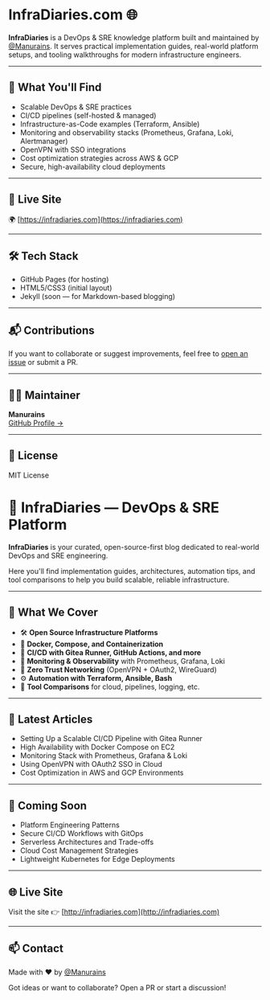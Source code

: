 # InfraDiaries.com 🌐

**InfraDiaries** is a DevOps & SRE knowledge platform built and maintained by [@Manurains](https://github.com/Manurains). It serves practical implementation guides, real-world platform setups, and tooling walkthroughs for modern infrastructure engineers.

---

## 🔧 What You'll Find

- Scalable DevOps & SRE practices
- CI/CD pipelines (self-hosted & managed)
- Infrastructure-as-Code examples (Terraform, Ansible)
- Monitoring and observability stacks (Prometheus, Grafana, Loki, Alertmanager)
- OpenVPN with SSO integrations
- Cost optimization strategies across AWS & GCP
- Secure, high-availability cloud deployments

---

## 🚀 Live Site

🌍 [https://infradiaries.com](https://infradiaries.com)

---

## 🛠 Tech Stack

- GitHub Pages (for hosting)
- HTML5/CSS3 (initial layout)
- Jekyll (soon — for Markdown-based blogging)

---

## 📬 Contributions

If you want to collaborate or suggest improvements, feel free to [open an issue](https://github.com/Manurains/infradiaries/issues) or submit a PR.

---

## 🧑‍💻 Maintainer

**Manurains**  
[GitHub Profile →](https://github.com/Manurains)

---

## 📄 License

MIT License
# 🚀 InfraDiaries — DevOps & SRE Platform

**InfraDiaries** is your curated, open-source-first blog dedicated to real-world DevOps and SRE engineering.

Here you'll find implementation guides, architectures, automation tips, and tool comparisons to help you build scalable, reliable infrastructure.

---

## 🧭 What We Cover

- 🛠️ **Open Source Infrastructure Platforms**
- 🐳 **Docker, Compose, and Containerization**
- 🚀 **CI/CD with Gitea Runner, GitHub Actions, and more**
- 📡 **Monitoring & Observability** with Prometheus, Grafana, Loki
- 🔐 **Zero Trust Networking** (OpenVPN + OAuth2, WireGuard)
- ⚙️ **Automation with Terraform, Ansible, Bash**
- 🧪 **Tool Comparisons** for cloud, pipelines, logging, etc.

---

## 📖 Latest Articles

- Setting Up a Scalable CI/CD Pipeline with Gitea Runner  
- High Availability with Docker Compose on EC2  
- Monitoring Stack with Prometheus, Grafana & Loki  
- Using OpenVPN with OAuth2 SSO in Cloud  
- Cost Optimization in AWS and GCP Environments  

---

## 🎯 Coming Soon

- Platform Engineering Patterns  
- Secure CI/CD Workflows with GitOps  
- Serverless Architectures and Trade-offs  
- Cloud Cost Management Strategies  
- Lightweight Kubernetes for Edge Deployments  

---

## 🌐 Live Site

Visit the site 👉 [http://infradiaries.com](http://infradiaries.com)

---

## 📫 Contact

Made with ❤️ by [@Manurains](https://github.com/Manurains)

Got ideas or want to collaborate? Open a PR or start a discussion!
